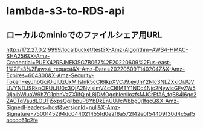 # lambda-s3-to-RDS-api

## ローカルのminioでのファイルシェア用URL
http://172.27.0.2:9999/localbucket/test?X-Amz-Algorithm=AWS4-HMAC-SHA256&X-Amz-Credential=PUEX42RFJNEKISG7B067%2F20220609%2Fus-east-1%2Fs3%2Faws4_request&X-Amz-Date=20220609T140204Z&X-Amz-Expires=604800&X-Amz-Security-Token=eyJhbGciOiJIUzUxMiIsInR5cCI6IkpXVCJ9.eyJhY2Nlc3NLZXkiOiJQVUVYNDJSRkpORUtJU0c3QjA2NyIsImV4cCI6MTY1NDc4Njc2NywicGFyZW50IjoibWluaW9hZG1pbnVzZXIifQ.pL8jDMOgcbIeniiozfsMJCrEfA6_fqB84l6qc2ZA0TqVaudLOUFj5xpsQgjlbpuP8YbDkEnUUJcWbbg0j1fqcQ&X-Amz-SignedHeaders=host&versionId=null&X-Amz-Signature=7500145294dc044021455fd0e2f6a572f42e0f54409130d4c5af5acccc61c2fe